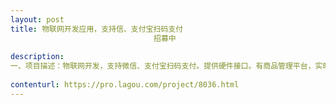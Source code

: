 ```yaml
---                
layout: post       
title: 物联网开发应用，支持信、支付宝扫码支付
                                招募中
           
description: 
一、项目描述：物联网开发，支持微信、支付宝扫码支付。提供硬件接口。有商品管理平台，实时监视商品销售情况，补货需求，硬件在线情况分析，销售统计。支持合作单位提成，合作单位平台有实时收益报表。
     
contenturl: https://pro.lagou.com/project/8036.html      
---                 
```

